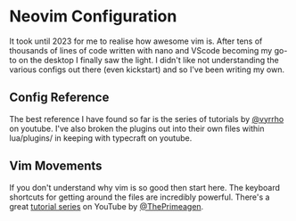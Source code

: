 # Neovim Configuration

It took until 2023 for me to realise how awesome vim is. After tens of thousands of lines of code written with nano
and VScode becoming my go-to on the desktop I finally saw the light. I didn't like not understanding the various configs
out there (even kickstart) and so I've been writing my own.

## Config Reference

The best reference I have found so far is the series of tutorials by [@vyrrho](https://github.com/vhyrro) on youtube.
I've also broken the plugins out into their own files within lua/plugins/ in keeping with typecraft on youtube.

## Vim Movements

If you don't understand why vim is so good then start here. The keyboard shortcuts for getting around the files are
incredibly powerful. There's a great [tutorial series](https://youtube.com/playlist?list=PLm323Lc7iSW_wuxqmKx_xxNtJC_hJbQ7R&si=R6dQ_K0zt_8B9lM7) on YouTube by
[@ThePrimeagen](https://github.com/ThePrimeagen).
